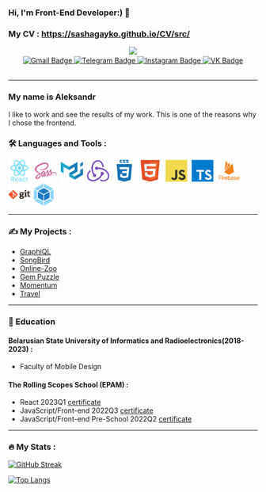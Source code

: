 ### Hi, I'm Front-End Developer:) 👋
### My CV : https://sashagayko.github.io/CV/src/

<div id="header" align="center">
  <img src="https://media0.giphy.com/media/iIqmM5tTjmpOB9mpbn/giphy.gif?cid=ecf05e4759lbab8zwp2r7byh6tduaynx88mu0cglj7s23btp&ep=v1_gifs_related&rid=giphy.gif&ct=g" width="300"/>
</div>

<div id="badges" align="center">
  <a href="mailto:alexandr.gayko@gmail.com">
    <img src="https://img.shields.io/badge/Gmail-red?style=for-the-badge&logo=gmail&logoColor=white" alt="Gmail Badge"/>
  </a>
  <a href="https://t.me/AlexandrGayko">
    <img src="https://img.shields.io/badge/Telegram-blue?style=for-the-badge&logo=Telegram&logoColor=white" alt="Telegram Badge"/>
  </a>
  <a href="https://www.instagram.com/gaiko824/">
    <img src="https://img.shields.io/badge/Instagram-red?style=for-the-badge&logo=instagram&logoColor=white" alt="Instagram Badge"/>
  </a>
  <a href="https://vk.com/id316280838">
    <img src="https://img.shields.io/badge/VK-blue?style=for-the-badge&logo=vk&logoColor=white" alt="VK Badge"/>
  </a>
</div>

<div align="center">
  <img src="https://komarev.com/ghpvc/?username=sashagayko&style=flat-square&color=blue" alt=""/>
</div>

---

### My name is Aleksandr
I like to work and see the results of my work. This is one of the reasons why I chose the frontend.

### :hammer_and_wrench: Languages and Tools :
<div>
  <img src="https://github.com/devicons/devicon/blob/master/icons/react/react-original-wordmark.svg" title="React" alt="React" width="45" height="45"/>&nbsp;
  <img src="https://github.com/devicons/devicon/blob/master/icons/sass/sass-original.svg" title="sass" alt="sass" width="45" height="45"/>&nbsp;
  <img src="https://github.com/devicons/devicon/blob/master/icons/materialui/materialui-original.svg" title="Material UI" alt="Material UI" width="45" height="45"/>&nbsp;
  <img src="https://github.com/devicons/devicon/blob/master/icons/redux/redux-original.svg" title="Redux" alt="Redux " width="45" height="45"/>&nbsp;
  <img src="https://github.com/devicons/devicon/blob/master/icons/css3/css3-plain-wordmark.svg"  title="CSS3" alt="CSS" width="45" height="45"/>&nbsp;
  <img src="https://github.com/devicons/devicon/blob/master/icons/html5/html5-original.svg" title="HTML5" alt="HTML" width="45" height="45"/>&nbsp;
  <img src="https://github.com/devicons/devicon/blob/master/icons/javascript/javascript-original.svg" title="JavaScript" alt="JavaScript" width="45" height="45"/>&nbsp;
  <img src="https://github.com/devicons/devicon/blob/master/icons/typescript/typescript-original.svg" title="typescript" alt="typescript" width="45" height="45"/>&nbsp;
  <img src="https://github.com/devicons/devicon/blob/master/icons/firebase/firebase-plain-wordmark.svg" title="Firebase" alt="Firebase"width="45" height="45"/>&nbsp;
  <img src="https://github.com/devicons/devicon/blob/master/icons/git/git-original-wordmark.svg" title="Git" **alt="Git" width="45" height="45"/>
  <img src="https://github.com/devicons/devicon/blob/master/icons/webpack/webpack-original.svg" title="webpack" **alt="webpack" width="45" height="45"/>
</div>

---

### :writing_hand: My Projects :

* [GraphiQL](https://brygmosrsfinaltask.netlify.app/)
* [SongBird](https://rolling-scopes-school.github.io/sashagayko-JSFE2022Q3/SongBird/index.html)
* [Online-Zoo](https://rolling-scopes-school.github.io/sashagayko-JSFE2022Q3/online-zoo/pages/main/index.html)
* [Gem Puzzle](https://rolling-scopes-school.github.io/sashagayko-JSFE2022Q3/dist/index.html)
* [Momentum](https://rolling-scopes-school.github.io/sashagayko-JSFEPRESCHOOL2022Q2/stage1-tasks-momentum/stage1-tasks-momentum/index.html)
* [Travel](https://rolling-scopes-school.github.io/sashagayko-JSFEPRESCHOOL2022Q2/Travel/index.html)

---

### 💼 Education

#### Belarusian State University of Informatics and Radioelectronics(2018-2023) :
* Faculty of Mobile Design

#### The Rolling Scopes School (EPAM) :
* React 2023Q1 [certificate](https://app.rs.school/certificate/gu0bbhqm)
* JavaScript/Front-end 2022Q3 [certificate](https://app.rs.school/certificate/8mlwxsuf)
* JavaScript/Front-end Pre-School 2022Q2 [certificate](https://app.rs.school/certificate/a48iiii6)

---

### :fire: My Stats :
[![GitHub Streak](http://github-readme-streak-stats.herokuapp.com?user=sashagayko&theme=dark&date_format=M%20j%5B%2C%20Y%5D)](https://git.io/streak-stats)

[![Top Langs](https://github-readme-stats.vercel.app/api/top-langs/?username=sashagayko&layout=compact&theme=vision-friendly-dark)](https://github.com/anuraghazra/github-readme-stats)
<!--
**sashagayko/sashagayko** is a ✨ _special_ ✨ repository because its `README.md` (this file) appears on your GitHub profile.

Here are some ideas to get you started:

- 🔭 I’m currently working on ...
- 🌱 I’m currently learning ...
- 👯 I’m looking to collaborate on ...
- 🤔 I’m looking for help with ...
- 💬 Ask me about ...
- 📫 How to reach me: ...
- 😄 Pronouns: ...
- ⚡ Fun fact: ...
-->
